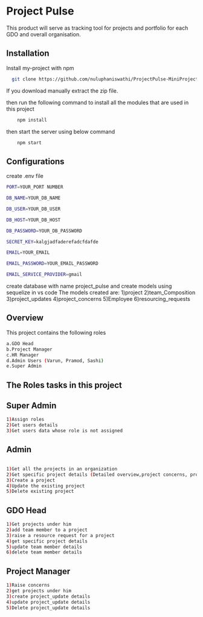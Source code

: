 
# Project Pulse

This product will serve as tracking tool for projects and portfolio for each GDO and overall organisation.


## Installation

Install my-project with npm

```bash
  git clone https://github.com/nuluphaniswathi/ProjectPulse-MiniProject.git
```
    
If you download manually extract the zip file.

then run the following command to install all the modules that are used in this project

```bash
    npm install
```
then start the server using below command

```bash
    npm start
```




## Configurations

  create .env file 

  ```bash
PORT=YOUR_PORT NUMBER

DB_NAME=YOUR_DB_NAME

DB_USER=YOUR_DB_USER

DB_HOST=YOUR_DB_HOST

DB_PASSWORD=YOUR_DB_PASSWORD

SECRET_KEY=kalgjadfaderefadcfdafde

EMAIL=YOUR_EMAIL

EMAIL_PASSWORD=YOUR_EMAIL_PASSWORD

EMAIL_SERVICE_PROVIDER=gmail
  ```
create database with name project_pulse and 
create models using sequelize in vs code
The models created are:
1)project
2)team_Composition
3)project_updates
4)project_concerns
5)Employee
6)resourcing_requests



## Overview

This project contains the following roles

```bash
a.GDO Head
b.Project Manager
c.HR Manager
d.Admin Users (Varun, Pramod, Sashi)
e.Super Admin
```
## The Roles tasks in this project


## Super Admin

```bash
1)Assign roles 
2)Get users details
3)Get users data whose role is not assigned

```

## Admin

```bash

1)Get all the projects in an organization
2)Get specific project details (Detailed overview,project concerns, project updates team Composition)
3)Create a project
4)Update the existing project
5)Delete existing project

```

## GDO Head
```bash
1)Get projects under him
2)add team member to a project
3)raise a resource request for a project
4)get specific project details
5)update team member details
6)delete team member details 
```
## Project Manager 

```bash
1)Raise concerns
2)get projects under him
3)create project_update details
4)update project_update details
5)Delete project_update details

```